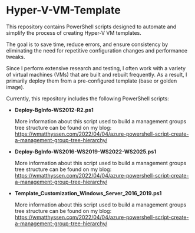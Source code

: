 # Hyper-V-VM-Template

This repository contains PowerShell scripts designed to automate and simplify the process of creating Hyper-V VM templates.

The goal is to save time, reduce errors, and ensure consistency by eliminating the need for repetitive configuration changes and performance tweaks.

Since I perform extensive research and testing, I often work with a variety of virtual machines (VMs) that are built and rebuilt frequently. As a result, I primarily deploy them from a pre-configured template (base or golden image).

Currently, this repository includes the following PowerShell scripts:

- **Deploy-BgInfo-WS2012-R2.ps1**

  More information about this script used to build a management groups tree structure can be found on my blog: https://wmatthyssen.com/2022/04/04/azure-powershell-script-create-a-management-group-tree-hierarchy/

- **Deploy-BgInfo-WS2016-WS2019-WS2022-WS2025.ps1**

  More information about this script used to build a management groups tree structure can be found on my blog: https://wmatthyssen.com/2022/04/04/azure-powershell-script-create-a-management-group-tree-hierarchy/

- **Template_Customization_Windows_Server_2016_2019.ps1**

  More information about this script used to build a management groups tree structure can be found on my blog: https://wmatthyssen.com/2022/04/04/azure-powershell-script-create-a-management-group-tree-hierarchy/

